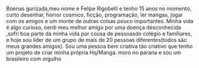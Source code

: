 Boenas gurizada,meu nome é Felipe Rigobelli e tenho 15 anos no momento, curto desenhar, horror cosmico, ficção, programação, ler mangas, jogar com os amigos  e um monte de outras coisas pouco importantes. Minha vida é algo curioso,
oerdi meu melhor amigo por uma doença desconhecida ,sofri boa parte da minha vida por cousa de pessoasdo colégio e famíliares, e hoje sou lider de um grupo
de mais de 20 pessoas diferentes(todos são meus grandes amigos). Sou uma pessoa bem criativa tão criativo que tenho um projeto de criar minha própria Hq/Manga.
moro no parana e sou um brasileiro com orgulho 
